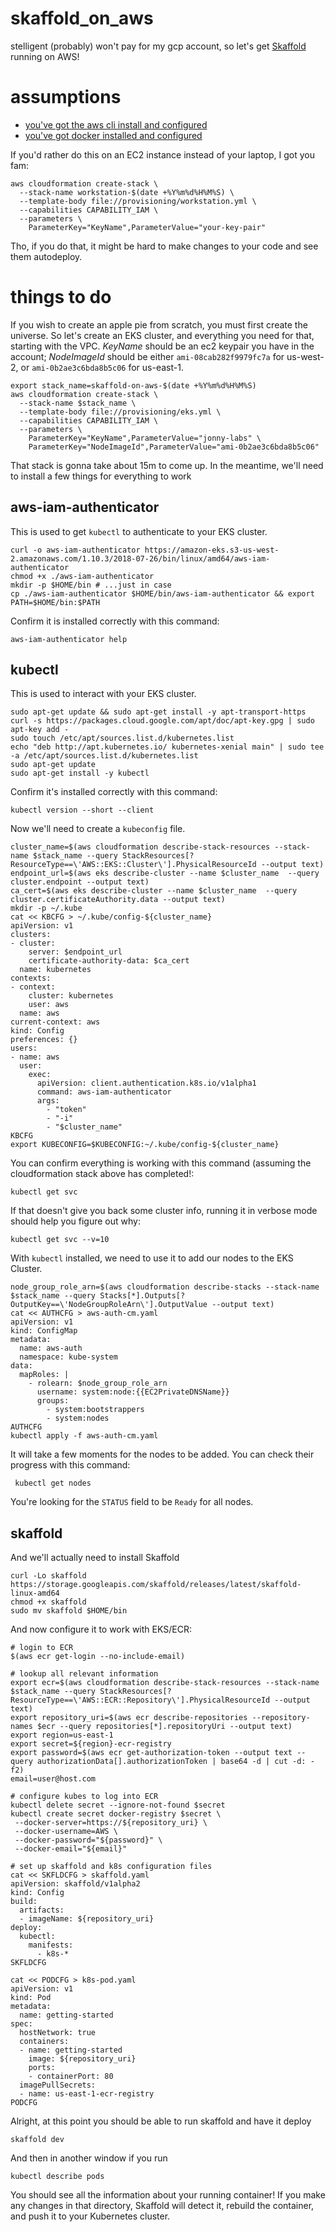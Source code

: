 # skaffold_on_aws
stelligent (probably) won't pay for my gcp account, so let's get [Skaffold](https://github.com/GoogleContainerTools/skaffold) running on AWS!

# assumptions
* [you've got the aws cli install and configured](https://docs.aws.amazon.com/cli/latest/userguide/installing.html)
* [you've got docker installed and configured](https://docs.docker.com/install/)

If you'd rather do this on an EC2 instance instead of your laptop, I got you fam:

    aws cloudformation create-stack \
      --stack-name workstation-$(date +%Y%m%d%H%M%S) \
      --template-body file://provisioning/workstation.yml \
      --capabilities CAPABILITY_IAM \
      --parameters \
        ParameterKey="KeyName",ParameterValue="your-key-pair"

Tho, if you do that, it might be hard to make changes to your code and see them autodeploy.

# things to do
If you wish to create an apple pie from scratch, you must first create the universe. So let's create an EKS cluster, and everything you need for that, starting with the VPC. *KeyName* should be an ec2 keypair you have in the account; *NodeImageId* should be either `ami-08cab282f9979fc7a` for us-west-2, or `ami-0b2ae3c6bda8b5c06` for us-east-1.

    export stack_name=skaffold-on-aws-$(date +%Y%m%d%H%M%S)
    aws cloudformation create-stack \
      --stack-name $stack_name \
      --template-body file://provisioning/eks.yml \
      --capabilities CAPABILITY_IAM \
      --parameters \
        ParameterKey="KeyName",ParameterValue="jonny-labs" \
        ParameterKey="NodeImageId",ParameterValue="ami-0b2ae3c6bda8b5c06"

That stack is gonna take about 15m to come up. In the meantime, we'll need to install a few things for everything to work

## aws-iam-authenticator

This is used to get `kubectl` to authenticate to your EKS cluster.

    curl -o aws-iam-authenticator https://amazon-eks.s3-us-west-2.amazonaws.com/1.10.3/2018-07-26/bin/linux/amd64/aws-iam-authenticator
    chmod +x ./aws-iam-authenticator
    mkdir -p $HOME/bin # ...just in case
    cp ./aws-iam-authenticator $HOME/bin/aws-iam-authenticator && export PATH=$HOME/bin:$PATH

Confirm it is installed correctly with this command:

    aws-iam-authenticator help

## kubectl

This is used to interact with your EKS cluster.

    sudo apt-get update && sudo apt-get install -y apt-transport-https
    curl -s https://packages.cloud.google.com/apt/doc/apt-key.gpg | sudo apt-key add -
    sudo touch /etc/apt/sources.list.d/kubernetes.list 
    echo "deb http://apt.kubernetes.io/ kubernetes-xenial main" | sudo tee -a /etc/apt/sources.list.d/kubernetes.list
    sudo apt-get update
    sudo apt-get install -y kubectl

Confirm it's installed correctly with this command:

    kubectl version --short --client

Now we'll need to create a `kubeconfig` file. 

    cluster_name=$(aws cloudformation describe-stack-resources --stack-name $stack_name --query StackResources[?ResourceType==\'AWS::EKS::Cluster\'].PhysicalResourceId --output text)
    endpoint_url=$(aws eks describe-cluster --name $cluster_name  --query cluster.endpoint --output text)
    ca_cert=$(aws eks describe-cluster --name $cluster_name  --query cluster.certificateAuthority.data --output text)
    mkdir -p ~/.kube
    cat << KBCFG > ~/.kube/config-${cluster_name}
    apiVersion: v1
    clusters:
    - cluster:
        server: $endpoint_url
        certificate-authority-data: $ca_cert
      name: kubernetes
    contexts:
    - context:
        cluster: kubernetes
        user: aws
      name: aws
    current-context: aws
    kind: Config
    preferences: {}
    users:
    - name: aws
      user:
        exec:
          apiVersion: client.authentication.k8s.io/v1alpha1
          command: aws-iam-authenticator
          args:
            - "token"
            - "-i"
            - "$cluster_name"
    KBCFG
    export KUBECONFIG=$KUBECONFIG:~/.kube/config-${cluster_name}

You can confirm everything is working with this command (assuming the cloudformation stack above has completed!:

    kubectl get svc

If that doesn't give you back some cluster info, running it in verbose mode should help you figure out why:

    kubectl get svc --v=10

With `kubectl` installed, we need to use it to add our nodes to the EKS Cluster.

    node_group_role_arn=$(aws cloudformation describe-stacks --stack-name $stack_name --query Stacks[*].Outputs[?OutputKey==\'NodeGroupRoleArn\'].OutputValue --output text)
    cat << AUTHCFG > aws-auth-cm.yaml
    apiVersion: v1
    kind: ConfigMap
    metadata:
      name: aws-auth
      namespace: kube-system
    data:
      mapRoles: |
        - rolearn: $node_group_role_arn
          username: system:node:{{EC2PrivateDNSName}}
          groups:
            - system:bootstrappers
            - system:nodes
    AUTHCFG
    kubectl apply -f aws-auth-cm.yaml

It will take a few moments for the nodes to be added. You can check their progress with this command:

     kubectl get nodes

 You're looking for the `STATUS` field to be `Ready` for all nodes.

## skaffold

And we'll actually need to install Skaffold

    curl -Lo skaffold https://storage.googleapis.com/skaffold/releases/latest/skaffold-linux-amd64
    chmod +x skaffold
    sudo mv skaffold $HOME/bin

And now configure it to work with EKS/ECR:

    # login to ECR
    $(aws ecr get-login --no-include-email)

    # lookup all relevant information
    export ecr=$(aws cloudformation describe-stack-resources --stack-name $stack_name --query StackResources[?ResourceType==\'AWS::ECR::Repository\'].PhysicalResourceId --output text)
    export repository_uri=$(aws ecr describe-repositories --repository-names $ecr --query repositories[*].repositoryUri --output text)
    export region=us-east-1
    export secret=${region}-ecr-registry
    export password=$(aws ecr get-authorization-token --output text --query authorizationData[].authorizationToken | base64 -d | cut -d: -f2)
    email=user@host.com

    # configure kubes to log into ECR
    kubectl delete secret --ignore-not-found $secret
    kubectl create secret docker-registry $secret \
     --docker-server=https://${repository_uri} \
     --docker-username=AWS \
     --docker-password="${password}" \
     --docker-email="${email}"

    # set up skaffold and k8s configuration files
    cat << SKFLDCFG > skaffold.yaml
    apiVersion: skaffold/v1alpha2
    kind: Config
    build:
      artifacts:
      - imageName: ${repository_uri}
    deploy:
      kubectl:
        manifests:
          - k8s-*
    SKFLDCFG

    cat << PODCFG > k8s-pod.yaml
    apiVersion: v1
    kind: Pod
    metadata:
      name: getting-started
    spec:
      hostNetwork: true
      containers:
      - name: getting-started
        image: ${repository_uri}
        ports:
        - containerPort: 80
      imagePullSecrets:
      - name: us-east-1-ecr-registry  
    PODCFG

Alright, at this point you should be able to run skaffold and have it deploy

    skaffold dev

And then in another window if you run

    kubectl describe pods

You should see all the information about your running container! If you make any changes in that directory, Skaffold will detect it, rebuild the container, and push it to your Kubernetes cluster.



